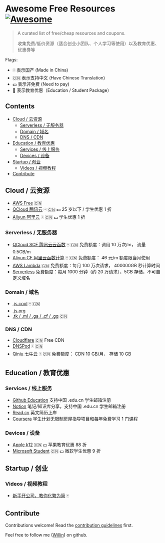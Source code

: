 # Awesome Free Resources [![Awesome](https://awesome.re/badge.svg)](https://awesome.re)

> A curated list of free/cheap resources and coupons.
>
> 收集免费/低价资源（适合创业小团队、个人学习等使用）以及教育优惠、优惠券等

Flags:

- :mahjong: 表示国产 (Made in China)
- :cn: 表示支持中文 (Have Chinese Translation)
- :dollar: 表示非免费 (Need to pay)
- :school: 表示教育优惠（Education / Student Package）

## Contents

<!-- START doctoc generated TOC please keep comment here to allow auto update -->
<!-- DON'T EDIT THIS SECTION, INSTEAD RE-RUN doctoc TO UPDATE -->

- [Cloud / 云资源](#cloud--%E4%BA%91%E8%B5%84%E6%BA%90)
  - [Serverless / 无服务器](#serverless--%E6%97%A0%E6%9C%8D%E5%8A%A1%E5%99%A8)
  - [Domain / 域名](#domain--%E5%9F%9F%E5%90%8D)
  - [DNS / CDN](#dns--cdn)
- [Education / 教育优惠](#education--%E6%95%99%E8%82%B2%E4%BC%98%E6%83%A0)
  - [Services / 线上服务](#services--%E7%BA%BF%E4%B8%8A%E6%9C%8D%E5%8A%A1)
  - [Devices / 设备](#devices--%E8%AE%BE%E5%A4%87)
- [Startup / 创业](#startup--%E5%88%9B%E4%B8%9A)
  - [Videos / 视频教程](#videos--%E8%A7%86%E9%A2%91%E6%95%99%E7%A8%8B)
- [Contribute](#contribute)

<!-- END doctoc generated TOC please keep comment here to allow auto update -->

## Cloud / 云资源

- [AWS Free](https://aws.amazon.com/cn/free/) :cn:
- [QCloud 腾讯云](https://curl.qcloud.com/btOwDzdT) :mahjong: :cn: :dollar: 25 岁以下 / 学生优惠 1 折
- [Aliyun 阿里云](https://developer.aliyun.com/plan/grow-up?source=5176.11533457&userCode=j1tqazak) :mahjong: :cn: :dollar: 学生优惠 1 折

### Serverless / 无服务器

- [QCloud SCF 腾讯云云函数](https://curl.qcloud.com/GWWJFLkz) :mahjong: :cn: 免费额度：调用 10 万次/m， 流量 0.5GB/m
- [Aliyun CF 阿里云函数计算](https://www.aliyun.com/product/fc?source=5176.11533457&userCode=j1tqazak) :mahjong: :cn: 免费额度： 46 元/m 额度限当月使用
- [AWS Lambda](https://aws.amazon.com/cn/lambda) :cn: 免费额度：每月 100 万次请求， 400000GB 秒计算时间
- [Serverless](https://cloud.serverless.com) 免费额度：每月 1000 分钟（约 20 万请求），5GB 存储，不可自定义域名

### Domain / 域名

- [.js.cool](https://github.com/js-cool/js-cool) :mahjong: :cn:
- [.js.org](https://github.com/js-org/js.org)
- [.tk / .ml / .ga / .cf / .gq](https://www.freenom.com) :cn:

### DNS / CDN

- [Cloudflare](https://www.cloudflare.com) :cn: Free CDN
- [DNSPod](https://www.dnspod.cn) :mahjong: :cn:
- [Qiniu 七牛云](https://s.qiniu.com/2umaUn) :mahjong: :cn: 免费额度： CDN 10 GB/月， 存储 10 GB

## Education / 教育优惠

### Services / 线上服务

- [Github Education](https://education.github.com/) 支持中国 .edu.cn 学生邮箱注册
- [Notion](https://notion.so/?utm_campaign=willin) 笔记/知识库分享，支持中国 .edu.cn 学生邮箱注册
- [Read.cv](https://read.cv/join/willin) 英文简历上岸
- [Coursera](https://www.coursera.org/for-university-and-college-students/) 学生计划无限制房屋指导项目和每年免费学习 1 门课程

### Devices / 设备

- [Apple k12](https://www.apple.com.cn/cn-k12/shop/back-to-school) :cn: :dollar: 苹果教育优惠 88 折
- [Microsoft Student](https://www.microsoftstore.com.cn/student) :cn: :dollar: 微软学生优惠 9 折

## Startup / 创业

### Videos / 视频教程

- [新手开公司，教你化繁为简](https://yqh.aliyun.com/live/detail/17374?userCode=j1tqazak) :mahjong:

## Contribute

Contributions welcome! Read the [contribution guidelines](contributing.md) first.

Feel free to follow me ([Willin](https://github.com/willin)) on github.
